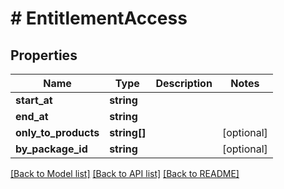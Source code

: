 # # EntitlementAccess

## Properties

Name | Type | Description | Notes
------------ | ------------- | ------------- | -------------
**start_at** | **string** |  | 
**end_at** | **string** |  | 
**only_to_products** | **string[]** |  | [optional] 
**by_package_id** | **string** |  | [optional] 

[[Back to Model list]](../../README.md#documentation-for-models) [[Back to API list]](../../README.md#documentation-for-api-endpoints) [[Back to README]](../../README.md)


